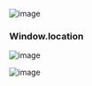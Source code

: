 ![image](https://github.com/user-attachments/assets/ec50c126-487f-4674-9a64-ab32c3dd52b6)



### Window.location
![image](https://github.com/user-attachments/assets/f6087d18-143f-4f84-871b-abeab60d608c)

![image](https://github.com/user-attachments/assets/698d8f5f-879e-4625-a733-4d598da61b20)

